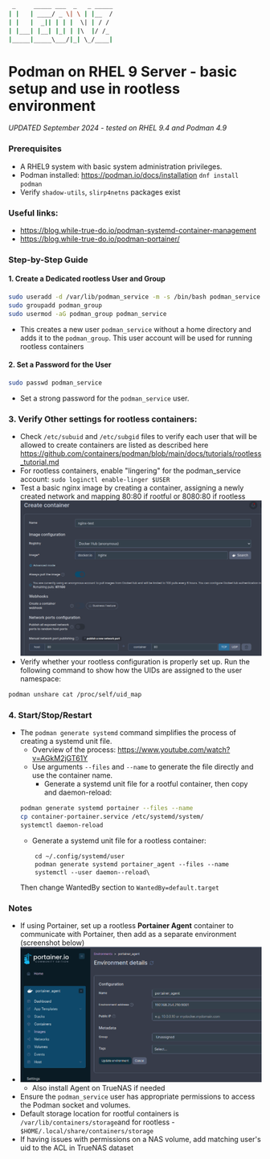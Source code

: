 ```sh
 _     _____ ___  _   _ _____
| |   | ____/ _ \| \ | |__  /
| |   |  _|| | | |  \| | / / 
| |___| |__| |_| | |\  |/ /_ 
|_____|_____\___/|_| \_/____|
```

# Podman on RHEL 9 Server - basic setup and use in rootless environment

_UPDATED September 2024 - tested on RHEL 9.4 and Podman 4.9_

### Prerequisites
* A RHEL9 system with basic system administration privileges.
* Podman installed: 
	https://podman.io/docs/installation
	`dnf install podman`
* Verify `shadow-utils`, `slirp4netns` packages exist

### Useful links:  
- https://blog.while-true-do.io/podman-systemd-container-management
- https://blog.while-true-do.io/podman-portainer/

### Step-by-Step Guide

#### 1. Create a Dedicated rootless User and Group  
```bash
sudo useradd -d /var/lib/podman_service -m -s /bin/bash podman_service
sudo groupadd podman_group
sudo usermod -aG podman_group podman_service
```
* This creates a new user `podman_service` without a home directory and adds it to the `podman_group`. This user account will be used for running rootless containers

#### 2. Set a Password for the User
```bash
sudo passwd podman_service
```
* Set a strong password for the `podman_service` user.

### 3. Verify Other settings for rootless containers:
- Check `/etc/subuid` and `/etc/subgid` files to verify each user that will be allowed to create containers are listed as described here https://github.com/containers/podman/blob/main/docs/tutorials/rootless_tutorial.md
- For rootless containers, enable "lingering" for the podman_service account: `sudo loginctl enable-linger $USER`
- Test a basic nginx image by creating a container, assigning a newly created network and mapping 80:80 if rootful or 8080:80 if rootless
![IMG](portainer_test.png?raw=true)
- Verify whether your rootless configuration is properly set up. Run the following command to show how the UIDs are assigned to the user namespace:

```bash
podman unshare cat /proc/self/uid_map
```

### 4. Start/Stop/Restart
* The `podman generate systemd` command simplifies the process of creating a systemd unit file.
	- Overview of the process: https://www.youtube.com/watch?v=AGkM2jGT61Y
	- Use arguments `--files` and `--name` to generate the file directly and use the container name.
		- Generate a systemd unit file for a rootful container, then copy and daemon-reload: 
	```bash
	podman generate systemd portainer --files --name
	cp container-portainer.service /etc/systemd/system/
	systemctl daemon-reload
	```
	- Generate a systemd unit file for a rootless container:
	```
    	cd ~/.config/systemd/user
     	podman generate systemd portainer_agent --files --name
    	systemctl --user daemon--reload\
	```
	Then change WantedBy section to `WantedBy=default.target`
	
### Notes

* If using Portainer, set up a rootless **Portainer Agent** container to communicate with Portainer, then add as a separate environment (screenshot below)
* ![](assets/screenshot-20240908-123608.png)
    * Also install Agent on TrueNAS if needed
* Ensure the `podman_service` user has appropriate permissions to access the Podman socket and volumes.
* Default storage location for rootful containers is `/var/lib/containers/storage`and for rootless - `$HOME/.local/share/containers/storage`
* If having issues with permissions on a NAS volume, add matching user's uid to the ACL in TrueNAS dataset
